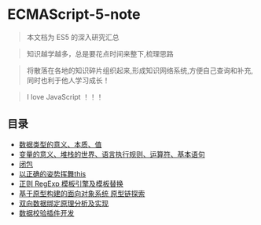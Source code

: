 # ECMAScript-5-note
> 本文档为 ES5 的深入研究汇总

> 知识越学越多，总是要花点时间来整下,梳理思路

> 将散落在各地的知识碎片组织起来,形成知识网络系统,方便自己查询和补充,同时也利于他人学习成长！

> I love JavaScript ！！！

## 目录

* [数据类型的意义、本质、值](./data.md)
* [变量的意义、堆栈的世界、语言执行规则、运算符、基本语句](./var.md)
* [闭包](./closure.md)
* [以正确的姿势挥舞this](./this.md)
* [正则 RegExp 模板引擎及模板替换](./RegExp.md)
* [基于原型构建的面向对象系统 原型链探索](./prototype.md)
* [双向数据绑定原理分析及实现](./viewModel.md)
* [数据校验插件开发](./install.md)

